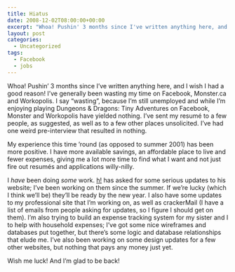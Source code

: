 ```yaml
---
title: Hiatus
date: 2008-12-02T08:00:00+00:00
excerpt: "Whoa! Pushin' 3 months since I've written anything here, and I wish I had a good reason! I've generally been wasting"
layout: post
categories:
  - Uncategorized
tags:
  - Facebook
  - jobs
---
```

Whoa! Pushin&#8217; 3 months since I&#8217;ve written anything here, and I wish I had a good reason! I&#8217;ve generally been wasting my time on Facebook, Monster.ca and Workopolis. I say &#8220;wasting&#8221;, because I&#8217;m still unemployed and while I&#8217;m enjoying playing Dungeons & Dragons: Tiny Adventures on Facebook, Monster and Workopolis have yielded nothing. I&#8217;ve sent my resumé to a few people, as suggested, as well as to a few other places unsolicited. I&#8217;ve had one weird pre-interview that resulted in nothing.

My experience this time &#8217;round (as opposed to summer 2001) has been more positive. I have more available savings, an affordable place to live and fewer expenses, giving me a lot more time to find what I want and not just fire out resumés and applications willy-nilly.

I _have_ been doing _some_ work. [h!](http://www.ppfhouse.com/home.php) has asked for some serious updates to his website; I&#8217;ve been working on them since the summer. If we&#8217;re lucky (which I think we&#8217;ll be) they&#8217;ll be ready by the new year. I also have some updates to my professional site that I&#8217;m working on, as well as crackerMail (I have a list of emails from people asking for updates, so I figure I should get on them). I&#8217;m also trying to build an expense tracking system for my sister and I to help with household expenses; I&#8217;ve got some nice wireframes and databases put together, but there&#8217;s some logic and database relationships that elude me. I&#8217;ve also been working on some design updates for a few other websites, but nothing that pays any money just yet.

Wish me luck! And I&#8217;m glad to be back!